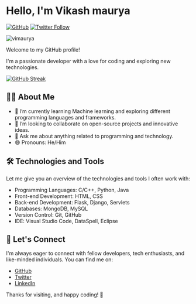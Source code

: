 # Hello, I'm Vikash maurya

[![GitHub](https://img.shields.io/github/followers/vimaurya?label=Follow&style=social)](https://github.com/vimaurya)
[![Twitter Follow](https://img.shields.io/twitter/follow/mv_alpha?style=social)](https://twitter.com/mv_alpha)

<p align="left"> <img src="https://komarev.com/ghpvc/?username=vimaurya&label=Profile%20views&color=0e75b6&style=flat" alt="vimaurya" /> </p>

Welcome to my GitHub profile! 

I'm a passionate developer with a love for coding and exploring new technologies.

[![GitHub Streak](https://streak-stats.demolab.com/?user=vimaurya)](https://git.io/streak-stats)

## 🧑‍💻 About Me

- 🌱 I’m currently learning Machine learning and exploring different programming languages and frameworks.
- 👯 I’m looking to collaborate on open-source projects and innovative ideas.
- 💬 Ask me about anything related to programming and technology.
- 😄 Pronouns: He/Him

## 🛠️ Technologies and Tools

Let me give you an overview of the technologies and tools I often work with:

- Programming Languages: C/C++, Python, Java
- Front-end Development: HTML, CSS
- Back-end Development: Flask, Django, Servlets
- Databases: MongoDB, MySQL
- Version Control: Git, GitHub
- IDE: Visual Studio Code, DataSpell, Eclipse


## 🤝 Let's Connect

I'm always eager to connect with fellow developers, tech enthusiasts, and like-minded individuals. You can find me on:

- [GitHub](https://github.com/vimaurya)
- [Twitter](https://twitter.com/mv_alpha)
- [LinkedIn](https://www.linkedin.com/in/vikash-maurya-35641a244)


Thanks for visiting, and happy coding! 🚀
